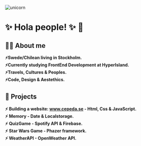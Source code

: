 ![unicorn](https://user-images.githubusercontent.com/90833582/149617898-5cc94713-27d2-4d51-951b-4d1a9198a6c6.jpg)

# :sparkles:	 Hola people! :sparkles:	 :unicorn:
## :superhero_woman: About me
 **:zap:Swede/Chilean living in Stockholm.**<br>
 **:zap:Currently studying FrontEnd Development at HyperIsland.** <br>
  **:zap:Travels, Cultures & Peoples.**<br>
**:zap:Code, Design & Aestethics.** 

## :mechanical_arm: Projects 
 **:zap: Building a website: www.cepeda.se - Html, Css & JavaScript.**<br>
  **:zap: Memory - Date & Localstorage.**<br>
    **:zap: QuizGame - Spotify API & Firebase.**<br>
      **:zap: Star Wars Game - Phazer framework.**<br>
        **:zap: WeatherAPI - OpenWeather API.**<br>
  
 


<!--
**ChrisCepeda/ChrisCepeda** is a ✨ _special_ ✨ repository because its `README.md` (this file) appears on your GitHub profile.
  
Here are some ideas to get you started:

- 🔭 I’m currently working on ...
- 🌱 I’m currently learning ...
- 👯 I’m looking to collaborate on ...
- 🤔 I’m looking for help with ...
- 💬 Ask me about ...
- 📫 How to reach me: ...
- 😄 Pronouns: ...
- ⚡ Fun fact: ...
-->
